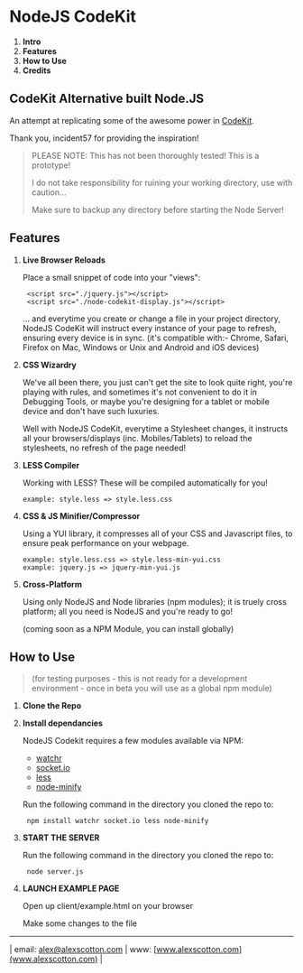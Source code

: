 NodeJS CodeKit
==============
1. **Intro**
2. **Features**
3. **How to Use**
4. **Credits**

## CodeKit Alternative built Node.JS

An attempt at replicating some of the awesome power in [CodeKit](http://incident57.com/codekit/).

Thank you, incident57 for providing the inspiration!

>PLEASE NOTE: This has not been thoroughly tested! This is a prototype!
>
> I do not take responsibility for ruining your working directory, use with caution...
>
> Make sure to backup any directory before starting the Node Server!

Features
--------

1. **Live Browser Reloads**
	
	Place a small snippet of code into your "views":

		<script src="./jquery.js"></script>
		<script src="./node-codekit-display.js"></script>

    ... and everytime you create or change a file in your project directory, NodeJS CodeKit 
    will instruct every instance of your page to refresh, ensuring every device is
    in sync. (it's compatible with:- Chrome, Safari, Firefox on Mac, Windows or Unix and
    Android and iOS devices)

2. **CSS Wizardry**

    We've all been there, you just can't get the site to look quite right, you're
    playing with rules, and sometimes it's not convenient to do it in Debugging
    Tools, or maybe you're designing for a tablet or mobile device and don't have such luxuries.

    Well with NodeJS CodeKit, everytime a Stylesheet changes, it instructs all your
    browsers/displays (inc. Mobiles/Tablets) to reload the stylesheets, no refresh of the page needed!

3.  **LESS Compiler**
	
	Working with LESS? These will be compiled automatically for you!

		example: style.less => style.less.css

4.	**CSS & JS Minifier/Compressor**
	
	Using a YUI library, it compresses all of your CSS and Javascript files, to ensure
	peak performance on your webpage.

		example: style.less.css => style.less-min-yui.css
		example: jquery.js => jquery-min-yui.js

5.	**Cross-Platform**
	
	Using only NodeJS and Node libraries (npm modules); it is truely cross platform; 
	all you need is NodeJS and you're ready to go!

	(coming soon as a NPM Module, you can install globally)

How to Use
--------

> (for testing purposes - this is not ready for a development environment - once in beta you will use as a global npm module)

1. **Clone the Repo**
2. **Install dependancies**
 	
	NodeJS Codekit requires a few modules available via NPM:
	- [watchr](https://github.com/mynyml/watchr)
 	- [socket.io](https://github.com/LearnBoost/socket.io)
  	- [less](http://lesscss.org/#-server-side-usage)
 	- [node-minify](https://github.com/srod/node-minify)

 	Run the following command in the directory you cloned the repo to:
 	 	
 	 	npm install watchr socket.io less node-minify

2. **START THE SERVER**

 	Run the following command in the directory you cloned the repo to:
 		
 		node server.js

3. **LAUNCH EXAMPLE PAGE**

 	Open up client/example.html on your browser

 	Make some changes to the file

--------
| email: [alex@alexscotton.com](mailto:alex@alexscotton.com) | www: [www.alexscotton.com](www.alexscotton.com) |